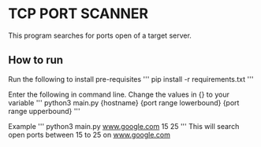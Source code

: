 # TCP PORT SCANNER #

This program searches for ports open of a target server. 

## How to run ##
Run the following to install pre-requisites
'''
pip install -r requirements.txt
'''

Enter the following in command line. Change the values in {} to your variable
'''
python3 main.py {hostname} {port range lowerbound} {port range upperbound}
'''

Example
'''
python3 main.py www.google.com 15 25
'''
This will search open ports between 15 to 25 on www.google.com

